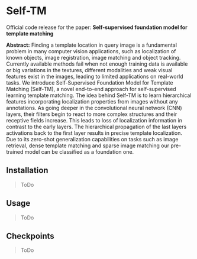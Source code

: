 # Self-TM

Official code release for the paper: **Self-supervised foundation model for template matching**

**Abstract:** Finding a template location in query image is a fundamental problem in many computer vision applications, such as localization of known objects, image registration, image matching and object tracking. Currently available methods fail when not enough training data is available or big variations in the textures, different modalities and weak visual features exist in the images, leading to limited applications on real-world tasks. We introduce Self-Supervised Foundation Model for Template Matching (Self-TM), a novel end-to-end approach for self-supervised learning template matching. The idea behind Self-TM is to learn hierarchical features incorporating localization properties from images without any annotations. As going deeper in the convolutional neural network (CNN) layers, their filters begin to react to more complex structures and their receptive fields increase. This leads to loss of localization information in contrast to the early layers. The hierarchical propagation of the last layers activations back to the first layer results in precise template localization. Due to its zero-shot generalization capabilities on tasks such as image retrieval, dense template matching and sparse image matching our pre-trained model can be classified as a foundation one.

## Installation
> ToDo

## Usage
> ToDo

## Checkpoints
> ToDo


